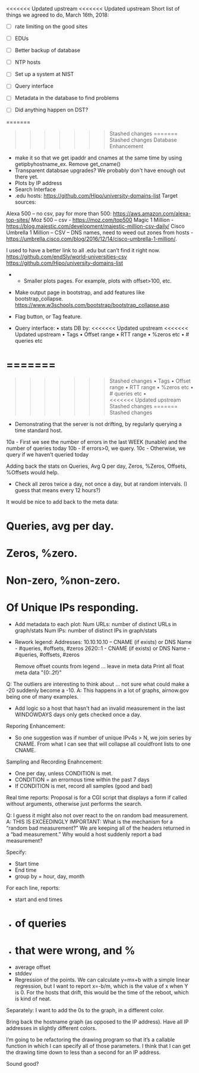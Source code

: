 <<<<<<< Updated upstream
<<<<<<< Updated upstream
Short list of things we agreed to do, March 16th, 2018:
- [ ] rate limiting on the good sites
- [ ] EDUs
- [ ] Better backup of database
- [ ] NTP hosts
- [ ] Set up a system at NIST
- [ ] Query interface
- [ ] Metadata in the database to find problems
- [ ] Did anything happen on DST?



=======
>>>>>>> Stashed changes
=======
>>>>>>> Stashed changes
Database Enhancement
* make it so that we get ipaddr and cnames at the same time by using getipbyhostname_ex. Remove get_cname()
* Transparent databsae upgrades? We probably don't have enough out there yet. 
* Plots by IP address
* Search Interface
* .edu hosts: https://github.com/Hipo/university-domains-list
Target sources:
 
Alexa 500 – no csv, pay for more than 500: https://aws.amazon.com/alexa-top-sites/
Moz 500 – csv - https://moz.com/top500
Magic 1 Million - https://blog.majestic.com/development/majestic-million-csv-daily/
Cisco Umbrella 1 Million – CSV – DNS names, need to weed out zones from hosts - https://umbrella.cisco.com/blog/2016/12/14/cisco-umbrella-1-million/.
 
I used to have a better link to all .edu but can’t find it right now.
https://github.com/endSly/world-universities-csv
https://github.com/Hipo/university-domains-list
 
* * Smaller plots pages. For example, plots with offset>100, etc.

* Make output page in bootstrap, and add features like bootstrap_collapse.
  https://www.w3schools.com/bootstrap/bootstrap_collapse.asp
* Flag button, or Tag feature.  


* Query interface:
  • stats DB by:
<<<<<<< Updated upstream
<<<<<<< Updated upstream
  • Tags
  • Offset range
  • RTT range
  • %zeros etc
  • # queries etc

=======
=======
>>>>>>> Stashed changes
    • Tags
      • Offset range
        • RTT range
          • %zeros etc
            • # queries etc
              •  
<<<<<<< Updated upstream
>>>>>>> Stashed changes
=======
>>>>>>> Stashed changes
* Demonstrating that the server is not drifting, by regularly querying a time standard host.

10a - First we see the number of errors in the last WEEK (tunable) and the number of queries today
10b - If errors>0, we query.
10c - Otherwise, we query if we haven’t queried today

Adding back the stats on Queries, Avg Q per day, Zeros, %Zeros, Offsets, %Offsets would help.

* Check all zeros twice a day, not once a day, but at random intervals. (I guess that means every 12 hours?)


It would be nice to add back to the meta data:
 
# Queries, avg per day.
# Zeros, %zero.
# Non-zero, %non-zero.
# Of Unique IPs responding.


* Add metadata to each plot:
  Num URLs:  number of distinct URLs in graph/stats
  Num IPs:      number of distinct IPs in graph/stats

* Rework legend:
  Addresses:
   10.10.10.10 – CNAME (if exists) or DNS Name - #queries, #offsets, #zeros
   2620::1 - CNAME (if exists) or DNS Name - #queries, #offsets, #zeros
 
  Remove offset counts from legend … leave in meta data
  Print all float meta data "{0:.2f}"
 
Q: The outliers are interesting to think about … not sure what could make a -20 suddenly become a -10.
A: This happens in a lot of graphs, airnow.gov being one of many examples.

* Add logic so a host that hasn't had an invalid measurement in the last WINDOWDAYS days only gets checked once a day.

Reporing Enhancement:
* So one suggestion was if number of unique IPv4s > N, we join series by CNAME.  From what I can see that will collapse all couldfront lists to one CNAME. 

Sampling and Recording Enahncement:
* One per day, unless CONDITION is met.
* CONDITION = an errornous time within the past 7 days
* If CONDITION is met, record all samples (good and bad)

Real time reports:
Proposal is for a CGI script that displays a form if called without arguments, otherwise just performs the search.


Q: I guess it might also not over react to the on random bad measurement.
A: THIS IS EXCEEDINGLY IMPORTANT: What is the mechanism for a “random bad measurement?”  We are keeping all of the headers returned in a “bad measurement.” Why would a host suddenly report a bad measurement?


Specify:
* Start time
* End time
* group by = hour, day, month

For each line, reports:
* start and end times
* # of queries
* # that were wrong, and %
* average offset
* stddev
* Regression of the points. We can calculate y=mx+b with a simple linear regression, but I want to report x=-b/m, which is the value of x when Y is 0. For the hosts that drift, this would be the time of the reboot, which is kind of neat.

Separately: I want to add the 0s to the graph, in a different color.

Bring back the hostname graph (as opposed to the IP address).  Have all IP addresses in slightly different colors.

I’m going to be refactoring the drawing program so that it’s a callable function in which I can specify all of those parameters. I think that I can get the drawing time down to less than a second for an IP address.

Sound good?